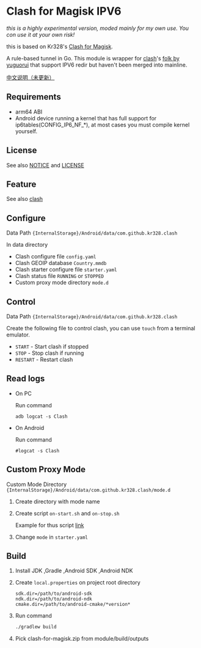 # Clash for Magisk IPV6

*this is a highly experimental version, moded mainly for my own use. You con use it at your own risk!*

this is based on Kr328's [Clash for Magisk](https://github.com/Kr328/ClashForMagisk).

A rule-based tunnel in Go. This module is wrapper for [clash](https://github.com/Dreamacro/clash)'s [folk by yuguorui](https://github.com/yuguorui/clash) that support IPV6 redir but haven't been merged into mainline.

[中文说明（未更新）](README_zh.md)

## Requirements

* arm64 ABI
* Android device running a kernel that has full support for ip6tables(CONFIG_IP6_NF_*), at most cases you must compile kernel yourself.

## License

See also [NOTICE](NOTICE) and [LICENSE](LICENSE)

## Feature

See also [clash](https://github.com/Dreamacro/clash)



## Configure

Data Path  `{InternalStorage}/Android/data/com.github.kr328.clash`

In data directory

* Clash configure file `config.yaml`
* Clash GEOIP database `Country.mmdb`
* Clash starter configure file `starter.yaml`
* Clash status file `RUNNING` or `STOPPED`
* Custom proxy mode directory `mode.d`



## Control

Data Path  `{InternalStorage}/Android/data/com.github.kr328.clash`

Create the following file to control clash, you can use `touch` from a terminal emulator.

* `START` - Start clash if stopped
* `STOP` - Stop clash if running
* `RESTART` - Restart clash



## Read logs

* On PC

  Run command

  `adb logcat -s Clash`

* On Android

  Run command

  `#logcat -s Clash`



## Custom Proxy Mode

Custom Mode Directory `{InternalStorage}/Android/data/com.github.kr328.clash/mode.d`

1. Create directory with mode name

2. Create script `on-start.sh` and `on-stop.sh`

   Example for thus script [link](module/src/main/raw/magisk/core/mode.d/)

3. Change `mode` in `starter.yaml`



## Build

1. Install JDK ,Gradle ,Android SDK ,Android NDK

2. Create `local.properties` on project root directory
   ```properties
   sdk.dir=/path/to/android-sdk
   ndk.dir=/path/to/android-ndk
   cmake.dir=/path/to/android-cmake/*version*
   ```

3. Run command
   ```bash
   ./gradlew build
   ```

4. Pick clash-for-magisk.zip from module/build/outputs
